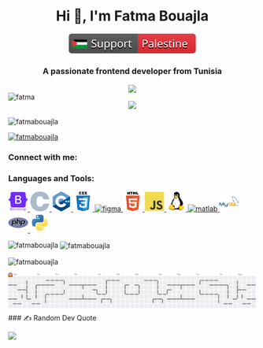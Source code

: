 <h1 align="center">Hi 👋, I'm Fatma Bouajla</h1><p align="center">
  <a href="https://www.map.org.uk"><img src="https://raw.githubusercontent.com/Ademking/Support-Palestine/main/Support-Palestine.svg" alt="Support Palestine"></a>
</p>
<h3 align="center">A passionate frontend developer from Tunisia</h3>
<div align="center">
  <img src="https://readme-typing-svg.herokuapp.com?lines=software;engineering;student &center=false&width=100&height=100" align="center">
  <br>
</div>




 <img alt="fatma"   src="https://cr-ss-service.azurewebsites.net/api/ScreenShot?widget=summary&username=FatmaBouajla"/>
<div align="center">
  <img height="150" src="https://media.giphy.com/media/M9gbBd9nbDrOTu1Mqx/giphy.gif"  />
</div>
<p align="left"> <img src="https://komarev.com/ghpvc/?username=fatmabouajla&label=Profile%20views&color=0e75b6&style=flat" alt="fatmabouajla" /> </p>

<p align="left"> <a href="https://github.com/ryo-ma/github-profile-trophy"><img src="https://github-profile-trophy.vercel.app/?username=fatmabouajla" alt="fatmabouajla" /></a> </p>



<h3 align="left">Connect with me:</h3>
<p align="left">
</p>

<h3 align="left">Languages and Tools:</h3>
<p align="left"> <a href="https://getbootstrap.com" target="_blank" rel="noreferrer"> <img src="https://raw.githubusercontent.com/devicons/devicon/master/icons/bootstrap/bootstrap-plain-wordmark.svg" alt="bootstrap" width="40" height="40"/> </a> <a href="https://www.cprogramming.com/" target="_blank" rel="noreferrer"> <img src="https://raw.githubusercontent.com/devicons/devicon/master/icons/c/c-original.svg" alt="c" width="40" height="40"/> </a> <a href="https://www.w3schools.com/cpp/" target="_blank" rel="noreferrer"> <img src="https://raw.githubusercontent.com/devicons/devicon/master/icons/cplusplus/cplusplus-original.svg" alt="cplusplus" width="40" height="40"/> </a> <a href="https://www.w3schools.com/css/" target="_blank" rel="noreferrer"> <img src="https://raw.githubusercontent.com/devicons/devicon/master/icons/css3/css3-original-wordmark.svg" alt="css3" width="40" height="40"/> </a> <a href="https://www.figma.com/" target="_blank" rel="noreferrer"> <img src="https://www.vectorlogo.zone/logos/figma/figma-icon.svg" alt="figma" width="40" height="40"/> </a> <a href="https://www.w3.org/html/" target="_blank" rel="noreferrer"> <img src="https://raw.githubusercontent.com/devicons/devicon/master/icons/html5/html5-original-wordmark.svg" alt="html5" width="40" height="40"/> </a> <a href="https://developer.mozilla.org/en-US/docs/Web/JavaScript" target="_blank" rel="noreferrer"> <img src="https://raw.githubusercontent.com/devicons/devicon/master/icons/javascript/javascript-original.svg" alt="javascript" width="40" height="40"/> </a> <a href="https://www.linux.org/" target="_blank" rel="noreferrer"> <img src="https://raw.githubusercontent.com/devicons/devicon/master/icons/linux/linux-original.svg" alt="linux" width="40" height="40"/> </a> <a href="https://www.mathworks.com/" target="_blank" rel="noreferrer"> <img src="https://upload.wikimedia.org/wikipedia/commons/2/21/Matlab_Logo.png" alt="matlab" width="40" height="40"/> </a> <a href="https://www.mysql.com/" target="_blank" rel="noreferrer"> <img src="https://raw.githubusercontent.com/devicons/devicon/master/icons/mysql/mysql-original-wordmark.svg" alt="mysql" width="40" height="40"/> </a> <a href="https://www.php.net" target="_blank" rel="noreferrer"> <img src="https://raw.githubusercontent.com/devicons/devicon/master/icons/php/php-original.svg" alt="php" width="40" height="40"/> </a> <a href="https://www.python.org" target="_blank" rel="noreferrer"> <img src="https://raw.githubusercontent.com/devicons/devicon/master/icons/python/python-original.svg" alt="python" width="40" height="40"/> </a> </p>

<p><img align="left" src="https://github-readme-stats.vercel.app/api/top-langs?username=fatmabouajla&show_icons=true&locale=en&layout=compact" alt="fatmabouajla" /></p>

<p>&nbsp;<img align="center" src="https://github-readme-stats.vercel.app/api?username=fatmabouajla&show_icons=true&locale=en" alt="fatmabouajla" /></p>

<p><img align="center" src="https://github-readme-streak-stats.herokuapp.com/?user=fatmabouajla&" alt="fatmabouajla" /></p>
<picture>
  <source media="(prefers-color-scheme: dark)" srcset="https://raw.githubusercontent.com/fatmaBouajla/fatmaBouajla/output/pacman-contribution-graph-dark.svg">
  <source media="(prefers-color-scheme: light)" srcset="https://raw.githubusercontent.com/fatmaBouajla/fatmaBouajla/output/pacman-contribution-graph.svg">
  <img alt="pacman contribution graph" src="https://raw.githubusercontent.com/fatmaBouajla/fatmaBouajla/output/pacman-contribution-graph.svg">
</picture>
### ✍️ Random Dev Quote

 ![](https://quotes-github-readme.vercel.app/api?type=horizontal&theme=radical)
